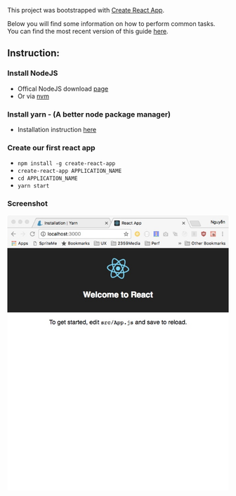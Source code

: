 This project was bootstrapped with [Create React App](https://github.com/facebookincubator/create-react-app).

Below you will find some information on how to perform common tasks.<br>
You can find the most recent version of this guide [here](https://github.com/facebookincubator/create-react-app/blob/master/packages/react-scripts/template/README.md).

## Instruction:

### Install NodeJS
 - Offical NodeJS download [page](https://nodejs.org/en/download/current/)
 - Or via [nvm](https://github.com/creationix/nvm)

### Install yarn - (A better node package manager)
 - Installation instruction [here](https://yarnpkg.com/en/docs/install)

### Create our first react app
 - `npm install -g create-react-app`
 - `create-react-app APPLICATION_NAME`
 - `cd APPLICATION_NAME`
 - `yarn start`

### Screenshot

![Empty application](./screenshots/1.empty-app.jpeg)